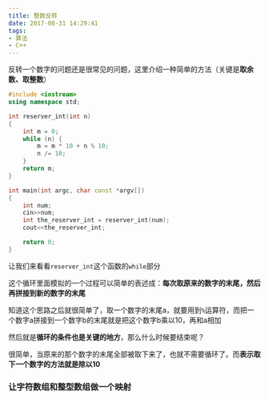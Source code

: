 ```yaml
---
title: 整数反转
date: 2017-08-31 14:29:41
tags:
- 算法
- C++
---
```


反转一个数字的问题还是很常见的问题，这里介绍一种简单的方法（关键是**取余数、取整数**）

```c++
#include <iostream>  
using namespace std;

int reserver_int(int n)
{
	int m = 0;
	while (n) {  
        m = m * 10 + n % 10;  
        n /= 10;  
    }
    return m;
}

int main(int argc, char const *argv[])
{
	int num;
	cin>>num; 
    int the_reserver_int = reserver_int(num);
    cout<<the_reserver_int;

	return 0;
}
```

让我们来看看`reserver_int`这个函数的`while`部分

这个循环里面模拟的一个过程可以简单的表述成：**每次取原来的数字的末尾，然后再拼接到新的数字的末尾**

知道这个思路之后就很简单了，取一个数字的末尾a，就要用到`%`运算符，而把一个数字a拼接到一个数字b的末尾就是把这个数字b乘以10，再和a相加

然后就是**循环的条件也是关键的地方**，那么什么时候要结束呢？

很简单，当原来的那个数字的末尾全部被取下来了，也就不需要循环了。而**表示取下一个数字的方法就是除以10**

### 让字符数组和整型数组做一个映射



























































